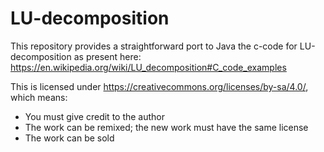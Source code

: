 # LU-decomposition

This repository provides a straightforward port to Java the c-code for LU-decomposition
as present here: https://en.wikipedia.org/wiki/LU_decomposition#C_code_examples

This is licensed under https://creativecommons.org/licenses/by-sa/4.0/, which means:
-   You must give credit to the author
-   The work can be remixed; the new work must have the same license
-   The work can be sold
